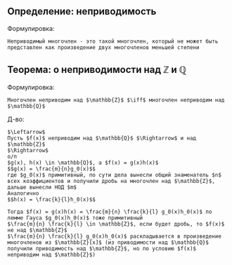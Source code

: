 ## Определение: неприводимость
Формулировка:
```spoiler-markdown
Неприводимый многочлен - это такой многочлен, который не может быть представлен как произведение двух многочленов меньшей степени
```

## Теорема: о неприводимости над $\mathbb{Z}$ и $\mathbb{Q}$
Формулировка:
```spoiler-markdown
Многочлен неприводим над $\mathbb{Z}$ $\iff$ многочлен неприводим над $\mathbb{Q}$
```

Д-во:
```spoiler-markdown
$\Leftarrow$
Пусть $f(x)$ неприводим над $\mathbb{Q}$ $\Rightarrow$ и над $\mathbb{Z}$
$\Rightarrow$
о/п
$g(x), h(x) \in \mathbb{Q}$, а $f(x) = g(x)h(x)$
$$g(x) = \frac{m}{n}g_0(x)$$
где $g_0(x)$ примитивный, по сути дела вынесли общий знаменатель $n$ всех коэффициентов и получили дробь на многочлен над $\mathbb{Z}$, дальше вынесли НОД $m$
Аналогично
$$h(x) = \frac{k}{l}h_0(x)$$

Тогда $f(x) = g(x)h(x) = \frac{m}{n} \frac{k}{l} g_0(x)h_0(x)$ по лемме Гауса $g_0(x)h_0(x)$ тоже примитивный
$\frac{m}{n} \frac{k}{l} \in \mathbb{Z}$, если будет дробь, то $f(x)$ не над $\mathbb{Z}$
$\frac{m}{n} \frac{k}{l} g_0(x)h_0(x)$ раскладывается в произведение многочленов из $\mathbb{Z}[x]$ (из приводимости над $\mathbb{Q}$ получили приводимость над $\mathbb{Z}$, но по условию $f(x)$ неприводим над $\mathbb{Z}$)
```